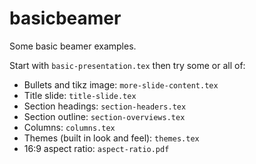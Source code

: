 # basicbeamer

Some basic beamer examples.

Start with `basic-presentation.tex` then try some or all of:

- Bullets and tikz image: `more-slide-content.tex`
- Title slide: `title-slide.tex`
- Section headings: `section-headers.tex`
- Section outline: `section-overviews.tex`
- Columns: `columns.tex`
- Themes (built in look and feel): `themes.tex`
- 16:9 aspect ratio: `aspect-ratio.pdf`
